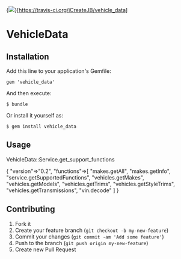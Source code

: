 {<img src="https://travis-ci.org/iCreateJB/vehicle_data.png" />}[https://travis-ci.org/iCreateJB/vehicle_data]
# VehicleData

## Installation

Add this line to your application's Gemfile:

    gem 'vehicle_data'

And then execute:

    $ bundle

Or install it yourself as:

    $ gem install vehicle_data

## Usage

  VehicleData::Service.get_support_functions

  {
    "version"=>"0.2", 
    "functions"=>[
      "makes.getAll", 
      "makes.getInfo", 
      "service.getSupportedFunctions", 
      "vehicles.getMakes", 
      "vehicles.getModels", 
      "vehicles.getTrims", 
      "vehicles.getStyleTrims", 
      "vehicles.getTransmissions", 
      "vin.decode"
    ]
  } 

## Contributing

1. Fork it
2. Create your feature branch (`git checkout -b my-new-feature`)
3. Commit your changes (`git commit -am 'Add some feature'`)
4. Push to the branch (`git push origin my-new-feature`)
5. Create new Pull Request
